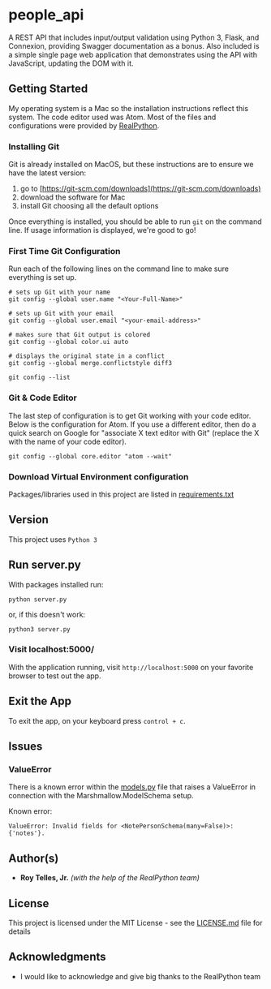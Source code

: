 # people_api

A REST API that includes input/output validation using Python 3, Flask, and Connexion, providing Swagger documentation as a bonus. Also included is a simple single page web application that demonstrates using the API with JavaScript, updating the DOM with it.

## Getting Started

My operating system is a Mac so the installation instructions reflect this system. The code editor used was Atom. Most of the files and configurations were provided by [RealPython](https://realpython.com/flask-connexion-rest-api/).

### Installing Git

Git is already installed on MacOS, but these instructions are to ensure we have the latest version:

1. go to [https://git-scm.com/downloads](https://git-scm.com/downloads)
2. download the software for Mac
3. install Git choosing all the default options

Once everything is installed, you should be able to run `git` on the command line. If usage information is displayed, we're good to go!

### First Time Git Configuration
Run each of the following lines on the command line to make sure everything is set up.
```
# sets up Git with your name
git config --global user.name "<Your-Full-Name>"

# sets up Git with your email
git config --global user.email "<your-email-address>"

# makes sure that Git output is colored
git config --global color.ui auto

# displays the original state in a conflict
git config --global merge.conflictstyle diff3

git config --list
```

### Git & Code Editor

The last step of configuration is to get Git working with your code editor. Below is the configuration for Atom. If you use a different editor, then do a quick search on Google for "associate X text editor with Git" (replace the X with the name of your code editor).
```
git config --global core.editor "atom --wait"
```

### Download Virtual Environment configuration

Packages/libraries used in this project are listed in [requirements.txt](https://github.com/rtelles64/people_api/blob/master/requirements.txt)

## Version

This project uses `Python 3`

## Run server.py

With packages installed run:

```
python server.py
```

or, if this doesn't work:

```
python3 server.py
```

### Visit localhost:5000/

With the application running, visit `http://localhost:5000` on your favorite browser to test out the app.

## Exit the App

To exit the app, on your keyboard press `control + c`.

## Issues
### ValueError

There is a known error within the [models.py](https://github.com/rtelles64/people_api/blob/master/models.py) file that raises a ValueError in connection with the Marshmallow.ModelSchema setup.

Known error:

`ValueError: Invalid fields for <NotePersonSchema(many=False)>: {'notes'}.`

## Author(s)

* **Roy Telles, Jr.** *(with the help of the RealPython team)*

## License

This project is licensed under the MIT License - see the [LICENSE.md](https://github.com/realpython/materials/blob/master/LICENSE) file for details

## Acknowledgments

* I would like to acknowledge and give big thanks to the RealPython team
